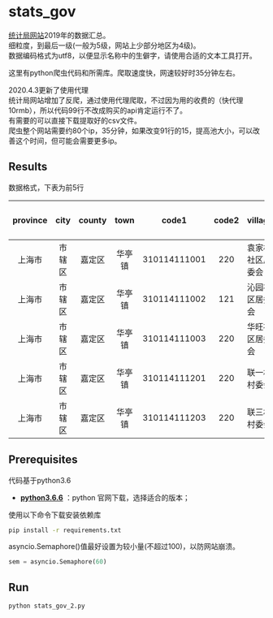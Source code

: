 # stats_gov
[统计局网站](http://www.stats.gov.cn/tjsj/tjbz/tjyqhdmhcxhfdm/2019/index.html)2019年的数据汇总。</br>
细粒度，到最后一级(一般为5级，网站上少部分地区为4级)。</br>
数据编码格式为utf8，以便显示名称中的生僻字，请使用合适的文本工具打开。</br>

这里有python爬虫代码和所需库。爬取速度快，网速较好时35分钟左右。</br>

2020.4.3更新了使用代理</br>
统计局网站增加了反爬，通过使用代理爬取，不过因为用的收费的（快代理10rmb），所以代码99行不改成购买的api肯定运行不了。</br>
有需要的可以直接下载提取好的csv文件。</br>
爬虫整个网站需要约80个ip，35分钟，如果改变91行的15，提高池大小，可以改善这个时间，但可能会需要更多ip。</br>

## Results
数据格式，下表为前5行

|province|city|county|town|code1|code2|village|根据code2第一位|
| :---: | :---: | :---: | :---: | :---: | :---: | :--- | :---: |
|上海市|市辖区|嘉定区|华亭镇|310114111001|220|袁家桥社区居委会|0|
|上海市|市辖区|嘉定区|华亭镇|310114111002|121|沁园社区居委会|1|
|上海市|市辖区|嘉定区|华亭镇|310114111003|220|华旺社区居委会|0|
|上海市|市辖区|嘉定区|华亭镇|310114111201|220|联一村村委会|0|
|上海市|市辖区|嘉定区|华亭镇|310114111203|220|联三村村委会|0|

## Prerequisites
代码基于python3.6
- [**python3.6.6**](https://www.python.org/downloads/release/python-366/) ：python 官网下载，选择适合的版本；

使用以下命令下载安装依赖库
``` bash
pip install -r requirements.txt
```

asyncio.Semaphore()值最好设置为较小量(不超过100)，以防网站崩溃。
``` python
sem = asyncio.Semaphore(60)
```

## Run
``` bash
python stats_gov_2.py
```
